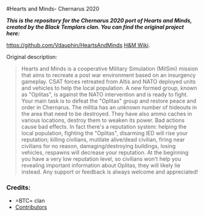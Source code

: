 #Hearts and Minds- Chernarus 2020

***This is the repository for the Chernarus 2020 port of Hearts and Minds, created by the Black Templars clan.
You can find the original project here:***

https://github.com/Vdauphin/HeartsAndMinds
[H&M Wiki](http://vdauphin.github.io/HeartsAndMinds/).

Original description:
>Hearts and Minds is a cooperative Military Simulation (MilSim) mission that aims to recreate a post war environment based on an insurgency gameplay. CSAT forces retreated from Altis and NATO deployed units and vehicles to help the local population.
A new formed group, known as "Oplitas", is against the NATO intervention and is ready to fight.
Your main task is to defeat the "Oplitas" group and restore peace and order in Chernarus.
The militia has an unknown number of hideouts in the area that need to be destroyed.
They have also ammo caches in various locations, destroy them to weaken its power.
Bad actions cause bad effects.
In fact there's a reputation system: helping the local population, fighting the "Oplitas", disarming IED will rise your reputation; killing civilians, mutilate alive/dead civilian, firing near civilians for no reason, damaging/destroying buildings, losing vehicles, respawns will decrease your reputation.
At the beginning you have a very low reputation level, so civilians won't help you revealing important information about Oplitas, they will likely lie instead.
Any support or feedback is always welcome and appreciated!

### Credits:
- =BTC= clan
- [Contributors](https://github.com/Vdauphin/HeartsAndMinds/graphs/contributors)
